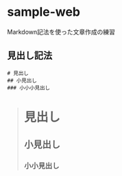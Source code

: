 # sample-web

Markdown記法を使った文章作成の練習

## 見出し記法

```
# 見出し
## 小見出し
### 小小小見出し
```

> # 見出し
> ## 小見出し
> ### 小小見出し



